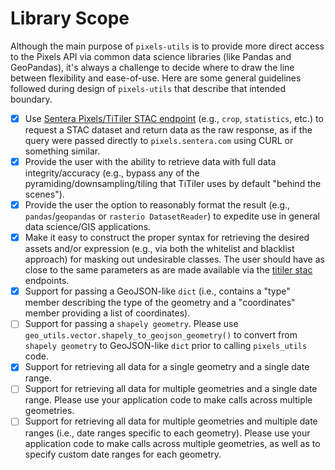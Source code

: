 # Library Scope
Although the main purpose of `pixels-utils` is to provide more direct access to the Pixels API via common data science libraries (like Pandas and GeoPandas), it's always a challenge to decide where to draw the line between flexibility and ease-of-use. Here are some general guidelines followed during design of `pixels-utils` that describe that intended boundary.

- [x] Use [Sentera Pixels/TiTiler STAC endpoint](https://developmentseed.org/titiler/endpoints/stac/)  (e.g., `crop`, `statistics`, etc.) to request a STAC dataset and return data as the raw response, as if the query were passed directly to `pixels.sentera.com` using CURL or something similar.
- [x] Provide the user with the ability to retrieve data with full data integrity/accuracy (e.g., bypass any of the pyramiding/downsampling/tiling that TiTiler uses by default "behind the scenes").
- [x] Provide the user the option to reasonably format the result (e.g., `pandas`/`geopandas` or `rasterio DatasetReader`) to expedite use in general data science/GIS applications.
- [x] Make it easy to construct the proper syntax for retrieving the desired assets and/or expression (e.g., via both the whitelist and blacklist approach) for masking out undesirable classes. The user should have as close to the same parameters as are made available via the [titiler stac](https://developmentseed.org/titiler/endpoints/stac/) endpoints.
- [x] Support for passing a GeoJSON-like `dict` (i.e., contains a "type" member describing the type of the geometry and a "coordinates" member providing a list of coordinates).
- [ ] Support for passing a `shapely geometry`. Please use `geo_utils.vector.shapely_to_geojson_geometry()` to convert from `shapely geometry` to GeoJSON-like `dict` prior to calling `pixels_utils` code.
- [x] Support for retrieving all data for a single geometry and a single date range.
- [ ] Support for retrieving all data for multiple geometries and a single date range. Please use your application code to make calls across multiple geometries.
- [ ] Support for retrieving all data for multiple geometries and multiple date ranges (i.e., date ranges specific to each geometry). Please use your application code to make calls across multiple geometries, as well as to specify custom date ranges for each geometry.
